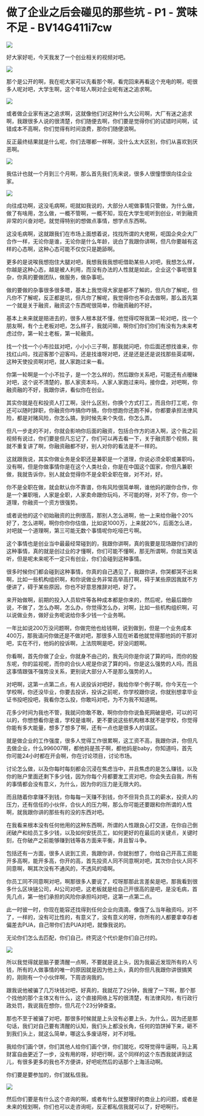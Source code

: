 # 做了企业之后会碰见的那些坑 - P1 - 赏味不足 - BV14G411i7cw

![](img/217dbd39e7aa5fc15e70885536d77eee_0.png)

好大家好呃，今天我发了一个创业相关的视频对吧。

![](img/217dbd39e7aa5fc15e70885536d77eee_2.png)

那个是公开的啊，我在呃大家可以先看那个啊，看完回来再看这个充电的啊，呃很多人呢对吧，大学生啊，这个年轻人啊对企业呢有迷之追求啊。



![](img/217dbd39e7aa5fc15e70885536d77eee_4.png)

或者做企业家有迷之追求啊，这就像他们对这种什么大公司啊，大厂有迷之追求啊，我跟很多人说的很清楚，你们随便去啊，你们要是觉得你们的试错时间啊，试错成本不高啊，你们觉得有时间浪费，那你们随便浪啊。

反正最终结果就是什么呢，你们去哪都一样啊，没什么太大区别，你们从喜欢到厌恶啊。

![](img/217dbd39e7aa5fc15e70885536d77eee_6.png)

我估计也就一个月到三个月啊，那么首先我们先来说，很多人很憧憬很向往企业家。

![](img/217dbd39e7aa5fc15e70885536d77eee_8.png)

向往成功啊，这没毛病啊，呃就如我说的，大部分人呢做事情只管做，为什么做，做了有啥用，怎么做，一概不管啊，一概不知，现在大学生呢听到创业，听到融资非常的兴奋对吧，就觉得特别的想做点事情，想学点东西啊。

这没毛病啊，这就跟我们在市场上面想着说，找找所谓的大佬啊，呃国企央企大厂合作一样，无论你是谁，无论你是什么年龄，说白了我跟你讲啊，但凡你要越有这样的心态啊，这种心态可能不仅仅只是跪舔啊。

更多的是说唉我想抱住大腿对吧，我想我我我想呃借助某些人对吧，我想怎么样，你越是这种心态，越是被人利用，而没有办法的人性就是如此，企业这个事呢很复杂，你真的要做团队，做服务，做杂事呃。

做的要做的杂事很多很多嗯，基本上我觉得大家是都不了解的，但凡你了解呢，但凡你不了解呢，反正都是坑，但凡你了解呢，我觉得你也不会去做啊，那么首先第一个就是关于融资，融资这个东西呢很简单，你融资融的不好。

基本上未来就是赔进去的，很多人根本就不懂，他觉得哎呀我第一轮对吧，找一个朋友啊，有个土老板对吧，怎么样子，我就问嘛，啊你们你们你们有没有为未来考虑过你，第一轮土老板，第一轮融资。

找一个找一个小布拉兹对吧，小小小三子啊，那我就问吧，你后面还想找谁来，你找红山吗，找迎客那个迎客吗，还是找谁呀对吧，还是还是还是说找那些英诺啊，这种天使投资啊对吧，就人家跑过来一看。

你第一轮啊是一个小不拉子，是一个怎么样的，然后跟你关系吧，可能还有点暧昧对吧，这个说不清楚的，那人家资本吗，人家人家跑过来吗，接你盘，对吧啊，你融资融的不好，我跟你讲，看似你在创业。

其实你就是在和投资人打工啊，没什么区别，你换个方式打工，而且你打工呢，你还可以随时辞职，你融资你咋搞你咋搞，你你想跑你还跑不掉，你都要承担法律风险，都是对赌风险，你怎么搞，到时候先来个失信，你怎么弄。

但凡一步走的不对，你就会影响你后面的融资，包括合作方的进入啊，这个我之前视频有说过，你们要是但凡忘记了，你们可以再去看一下，关于融资那个视频，我就不重复讲了啊，你融资融都不好，别人对你的看法是不一样的。

这就跟我说，其实你做业务是全职还是兼职是一个道理，你说必须全职或兼职吗，没有啊，但是你做事情你是在这个人类社会，你是在中国这个国家，你但凡兼职做，我就告诉你，别人就会觉得你不是全职全职在做，对不对，好。

你不是全职在做，就会默认你不靠谱，你有风险很简单啊，谁他妈的跟你合作，你是一个兼职哦，人家是全职，人家卖命跟你玩吗，不可能的呀，对不了你，你一个道理，你融资一个资方很强势。

或者说他的这个初始融资的比例很高，那别人怎么进啊，他一上来给你融个20%好了，怎么进啊，啊你你你你估值，比如说1000万，上来就20%，后面怎么进，对吧就一个道理啊，第三可能无数个事情呢你吃哑巴亏啊。

这个事情也是创业当中最最经常碰到的，我跟你讲啊，真的我要是现场跟你们讲的这种事情，真的就是创过业的才懂啊，你们可能不懂啊，那无所谓啊，你就当笑话听，但是呢未来呢不一定只有创业，你们会碰到这种事情。

很多时候你们都会碰到这种事情，你真的自己遇见了，我跟你讲，你哭都哭不出来啊，比如一些机构组织啊，和你说做业务非常高举高打啊，碍于某些原因我就不方便讲了，碍于某些原因，你也不好意思推辞对吧，好了。

来开始做啊，前期的投入人员软件等各种成本都是你来的，然后呢，他最后跟你说，不做了，怎么办啊，怎么办，你觉得怎么办，对啊，比如一些机构组织啊，可以说做业务，做好业务呢说给你多少钱一个业务啊。

一年比如说200万没问题啊，你做完他也给钱啊，说到做到，但是一个业务成本400万，那我请问你做还是不做对吧，那很多人现在听着他就觉得那他妈的干那对吧，实在不行，他妈的投诉啊，上法院啊是吧，好没问题啊。

你看啊，首先你做了企业，你就身不由己的，我先问你是你说了算的吗，而你的股东呢，你的监视呢，而你的合伙人呢是你说了算的吗，你是这么强势的人吗，而且这事情跟强不强势没关系，更别说大部分人不是那么强势的人。

对吧啊，这第一点第二点，有人说投诉对吧好，我给你举个例子啊，你今天在一个学校啊，你还没毕业，你要去投诉，投诉之前呢，你学校跟你说，你就别想拿毕业证书投吧投吧，我看你怎么投，你敢吗对吧，为不为我不知道啊。

花多少时间为我也不管，我就问你敢不敢，啊你你你你说鱼死网破是吧，可以的可以的，你想想看你是谁，学校是谁啊，更不要说这些机构根本就不是学校，你觉得你能有多大能量，想多了想多了啊，还有一点也是很多人的误区。

就是做企业的工作强度，很多人觉得工作很累啊，这工资不高，我跟你讲，你但凡去做企业，什么996007啊，都他妈是孩子啊，都他妈是baby，你知道吗，首先你可能24小时都在开会啊，你在讨论项目，讨论市场。

讨论怎么做，以及你每时每刻都会沉浸在焦虑当中，并且焦虑的是怎么赚钱，以及你的账户里面还剩下多少钱，因为你每个月都要发工资对吧，你会失去自我，所有的事情都会没有意义，为什么，因为你的压力是无限大的。

而且随着你拿赚不到钱，你每每一天赚不到钱，你不但背负员工的薪水，投资人的压力，还有信任的小伙伴，合伙人的压力啊，那么你可能还要跟和你所谓的人性啊，就我跟你讲的那些有的没的东西对吧。

在我看来根本没有任何他用的这种东西啊，所谓的人性跟良心打交道，在你自己倒闭破产和给员工多少钱，以及如何安抚员工，如何更好的在最后的关键点，关键时刻，在你破产之前能够赚到钱等各方面来平衡，并且智斗争。

包括还有一方面，很多人说到工资，我跟你讲，你就别想了，你给自己开高工资能开多高啊，能开多高，你开的高，首先投资人同不同意啊对吧，其次你合伙人同不同意啊，啊其次没有不通风的，不透风的墙啊。

你员工同不同意啊对吧，啊那很多人要说了，哎呀那那此言差矣是吧，那我看到很多什么区块链公司，AI公司对吧，这老板就是给自己开很高的是吧，是没毛病，首先几点，第一他们承担的风险你承担吗对吧，这第一点第二点。

此一时彼一时，你现在能容还找得到任何企业向滴滴，像饿了么当年融资吗，对不了，一样的，没有可比性的，有意义了，没有意义的呀，你所有的人都要拿幸存者偏差去PUA，自己带你们去PUA对吧，就像我说的。

无论你们怎么去匹配，你们自己，终究这个代价是你们自己付的。

![](img/217dbd39e7aa5fc15e70885536d77eee_10.png)

所以我觉得就是脑子要清醒一点啊，不要就是说上头，因为我最近发现所有的人亏钱，所有的人做事情的唯一的原因就是因为他上头，真的你但凡我跟你讲很搞笑的，刚刚有一个小伙伴啊，下周咨询我的。

跟我说他被骗了几万块钱对吧，好真的，我就花了2分钟，我搜了一下啊，那个那个找他的那个主体又有什么，这个直接网络上写的很清楚，有法律风险，有行政行政处罚，我说我在想你，但凡花个23分钟查查。

那也不至于被骗了对吧，那很多时候就是上头没有必要上头，为什么，因为还是那句话，我们对自己要有清醒的认知，我们头上都没长角，任何的馅饼掉下来，砸不到我们头上，就这么简单，哪这么多废话呀，对不对哦。

我给你们画个饼，你们其他人给你们画个饼，你们就吃，哎呀觉得牛逼啊，马上离财富自由更近了一步，没有用的呀，好吧行啊，这个同样的这个东西我就讲到这儿，有很多更多的我也不方便讲，好吧呃然后的话那个上海活动啊。

你们要是要参加的，你们就私信我。

![](img/217dbd39e7aa5fc15e70885536d77eee_12.png)

然后你们要是有什么这个咨询的啊，或者有什么就整理好的商业上的问题，或者是未来的规划啊，你们也可以走咨询呃，反正都私信我就可以了，好吧啊行。

